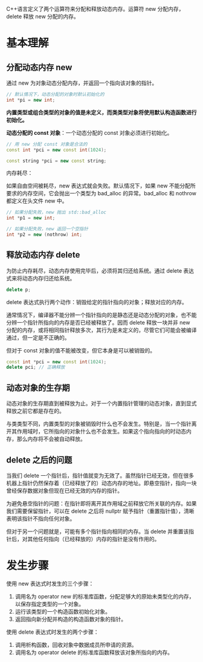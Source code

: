C++语言定义了两个运算符来分配和释放动态内存。运算符 new 分配内存，delete 释放 new 分配的内存。

# 基本理解
## 分配动态内存 new

通过 new 为对象动态分配内存，并返回一个指向该对象的指针。

```c++
// 默认情况下，动态分配的对象时默认初始化的
int *pi = new int;
```

**内置类型或组合类型的对象的值是未定义，而类类型对象将使用默认构造函数进行初始化。**


**动态分配的 const 对象**：一个动态分配的 const 对象必须进行初始化。

```c++
// 用 new 分配 const 对象是合法的
const int *pci = new const int(1024);

const string *pci = new const string;
```

内存耗尽：

如果自由空间被耗尽，new 表达式就会失败。默认情况下，如果 new 不能分配所要求的内存空间，它会抛出一个类型为 bad_alloc 的异常。bad_alloc 和 nothrow 都定义在头文件 new 中。

```c++
// 如果分配失败，new 抛出 std::bad_alloc
int *p1 = new int;

// 如果分配失败，new 返回一个空指针
int *p2 = new (nothrow) int;
```


## 释放动态内存 delete

为防止内存耗尽，动态内存使用完毕后，必须将其归还给系统。通过 delete 表达式来将动态内存归还给系统。

```c++
delete p;
```

delete 表达式执行两个动作：销毁给定的指针指向的对象；释放对应的内存。

通常情况下，编译器不能分辨一个指针指向的是静态还是动态分配的对象，也不能分辨一个指针所指向的内存是否已经被释放了。因而 delete 释放一块并非 new 分配的内存，或将相同指针释放多次，其行为是未定义的，尽管它们可能会被编译通过，但一定是不正确的。

但对于 const 对象的值不能被改变，但它本身是可以被销毁的。

```c++
const int *pci = new const int(1024);
delete pci; // 正确释放
```


## 动态对象的生存期

动态对象的生存期直到被释放为止。对于一个内置指针管理的动态对象，直到显式释放之前它都是存在的。

与类类型不同，内置类型的对象被销毁时什么也不会发生。特别是，当一个指针离开其作用域时，它所指向的对象什么也不会发生。如果这个指向指向的时动态内存，那么内存将不会被自动释放。


## delete 之后的问题

当我们 delete 一个指针后，指针值就变为无效了。虽然指针已经无效，但在很多机器上指针仍然保存着（已经释放了的）动态内存的地址。即悬空指针，指向一块曾经保存数据对象但现在已经无效的内存的指针。

为避免悬空指针的问题：在指针即将离开其作用域之前释放它所关联的内存。如果我们需要保留指针，可以在 delete 之后将 nullptr 赋予指针（重置指针值），清晰表明该指针不指向任何对象。

但对于另一个问题就是，可能有多个指针指向相同的内存。当 delete 并重置该指针后，对其他任何指向（已经释放的）内存的指针是没有作用的。


# 发生步骤

使用 new 表达式时发生的三个步骤：

1. 调用名为 operator new 的标准库函数，分配足够大的原始未类型化的内存，以保存指定类型的一个对象。
2. 运行该类型的一个构造函数初始化对象。
3. 返回指向新分配并构造的构造函数对象的指针。

使用 delete 表达式时发生的两个步骤：

1. 调用析构函数，回收对象中数据成员所申请的资源。
2. 调用名为 operator delete 的标准库函数释放该对象所指向的内存。
